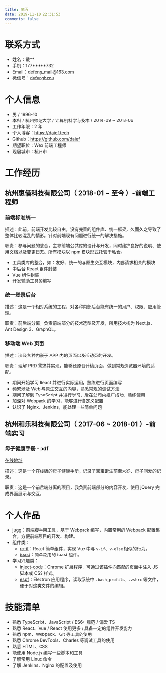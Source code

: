 ```yaml
---
title: 简历
date: 2019-11-10 22:31:53
comments: false
---
```


<!--
- https://github.com/geekcompany/ResumeSample/blob/master/web.md
-->

# 联系方式

- 姓名：戴\*\*
- 手机：177\*\*\*\*\*732
- Email：<defeng_mail@163.com>
- 微信号：[defenghznu](https://daief.tech/images/wechat.jpg)

# 个人信息

- 男 / 1996-10
- 本科 / 杭州师范大学 / 计算机科学与技术 / 2014-09 ~ 2018-06
- 工作年限：2 年
- 个人博客：<https://daief.tech>
- Github：<https://github.com/daief>
- 期望职位：Web 前端工程师
- 现居城市：杭州市

# 工作经历

## 杭州惠借科技有限公司（ 2018-01 ~ 至今 ）-前端工程师

### 前端标准统一

描述：此前，前端开发比较自由，没有完善的组件库、统一框架，久而久之导致了整体比较混乱的情形。针对前端现有问题进行统一的解决措施。

职责：参与问题的整合，主导前端公共库的设计与开发，同时维护良好的说明、使用文档以及变更日志。所有模块以 npm 模块形式托管于私仓。

<!--
- 统一中后台技术选型为 Next.js 预渲染的模式
- 推进 Vue、统一前台页面技术选型为 Nuxt.js 预渲染的模式
-->

- 工具类库的整合，如：友好、统一的与原生交互模块，内部请求相关的模块
- 中后台 React 组件封装
- Vue 组件封装
- 开发辅助工具的编写

### 统一登录后台

描述：这是一个相对系统的工程，对各种内部后台能有统一的用户、权限、应用管理。

职责：前后端分离，负责前端部分的技术选型及开发，所用技术栈为 Next.js、Ant Design 3、GraphQL。

<!--
初期企图实行 SSR 同构方案，硬着头皮开始 Node.js 服务端方向的编写，调研试用了 Next.js + Fastify + GraphQL，在 Java 后端 JWT 的基础上，由 Node.js 中间层通过 cookie 实现了单点登录的功能。

中期，经过考虑：

- 添加了 Node.js 中间层、GraphQL 增加了整体前端开发人员的难度
- 实现 GraphQL 服务需要在 Node.js 中间层由前端人员与 Java 服务提供的 RESTful API 一一对接，极大增大了工作量以及维护成本

这样的产出比在当前场景会比较低，最终确定了简化版的方案，能够用上新技术、开发更友好同时能提升体验：

- 依旧使用 Next.js，但不以 SSR 形式部署，只做页面的静态预渲染，带来首屏加载的优化。同时，要求开发者有同构的意识、了解 SSR 的基本原理
- 仅在前端范畴使用 GraphQL，使用 GraphQL 的语法、概念、工具在前端（客户端）做到 GraphQL 带来的字段查询、接口聚合等功能
-->

### 移动端 Web 页面

描述：涉及各种内嵌于 APP 内的页面以及活动页的开发。

职责：理解 PRD 需求并实现，能够还原设计稿页面，做到常规浏览器环境的适配。

- 期间开始学习 React 并进行实际运用，熟练进行页面编写
- 频繁涉及 Web 与原生交互的内容，熟悉常规的调试方法
- 期间了解到 TypeScript 并进行学习，后在公司内推广成功、熟练使用
- 加深对 Webpack 的学习，能够进行自定义配置
- 认识了 Nginx、Jenkins，能处理一些简单问题

## 杭州和乐科技有限公司（ 2017-06 ~ 2018-01 ）-前端实习

### 母子健康手册 - pdf

[在线地址](http://muzi.heletech.cn:3003/mz/mz-health-hz/read-pdf/html/ReadHandbook/read-handbook.html)

描述：这是一个在线版的母子健康手册，记录了宝宝诞生前至六岁、母子间爱的记录。

职责：这是一个前后端分离的项目，我负责前端部分的内容开发，使用 jQuery 完成界面展示与交互。

<!--
期间所遇到的关键问题 & 解决：

- 初始化数据时多个接口请求的处理。使用 `$.when`、`$.Deferred` 处理接口请求串行、并行的关系，初步接触 Promise 的概念。
- 整本手册有 130+ 页，图片加载的问题。预请求的思想，以如下顺序发起图片的请求 `当前页` > `后两页` > `前两页`，增强用户的翻页体验；同时释放内存中范围之外的图片缓存，避免内存爆炸。
- 二次访问，图片加载的问题。图片第一次下载后，转换为 base64，通过 `IndexedDB` 来持久化存储。二次访问时，先尝试从 `IndexedDB` 获取再发起网络请求，加强用户二次访问体验的同时能节约不少流量。
-->

<!--
### 小乐机器人

描述：比较简单的一个表单提交、结果展示页面。

职责：在学习了 Vue 之后，初次主张进行技术栈的更新，第一次在 Vue 的基础上完成页面的编写。

- 由此接触到现代编程的方式，了解到 Node.js、npm、Webpack、MVVM 等概念。
-->

# 个人作品

<!-- - [vue-music](https://github.com/daief/vue-music)：基于 Vue 的个人练习项目，根据网易云音乐 PC 页面进行仿造。 -->

- [jugg](https://daief.tech/jugg)：前端脚手架工具，基于 Webpack 编写，内置常用的 Webpack 配置集合，方便前端项目的开发、构建。
- 组件类：
  - [rc-if](https://github.com/daief/rc-if)：React 简单组件，实现 Vue 中与 `v-if`、`v-else` 相似的行为。
  - [toast](https://github.com/daief/axew-toast)：简单泛用的 toast 组件。
- 学习兴趣类：
  - [inject-code](https://github.com/daief/inject-code)：Chrome 扩展程序，可通过该插件向匹配的页面中注入 JS 脚本或 CSS 样式。
  - [espf](https://github.com/daief/espf)：Electron 应用程序，读取系统中 `.bash_profile`、`.zshrc` 等文件，便于对这类文件的编辑。

# 技能清单

- 熟悉 TypeScript、JavaScript / ES6+ 规范 / 偏爱 TS
- 熟悉 React、Vue / React 使用更多 / 具备一定的组件开发能力
- 熟悉 npm、Webpack、Git 等工具的使用
- 熟悉 Chrome DevTools、Charles 等调试工具的使用
- 熟悉 HTML、CSS
- 能使用 Node.js 编写一些脚本和工具
- 了解常用 Linux 命令
- 了解 Jenkins、Nginx 的配置及使用
